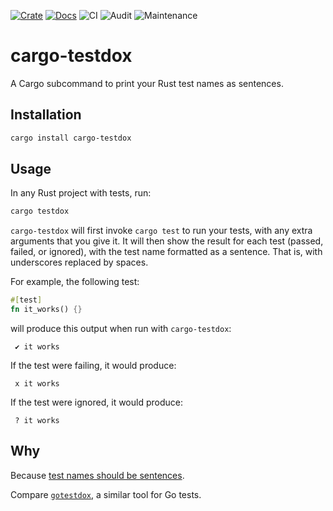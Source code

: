 [![Crate](https://img.shields.io/crates/v/cargo-testdox.svg)](https://crates.io/crates/cargo-testdox)
[![Docs](https://docs.rs/cargo-testdox/badge.svg)](https://docs.rs/cargo-testdox)
![CI](https://github.com/bitfield/cargo-testdox/actions/workflows/ci.yml/badge.svg)
![Audit](https://github.com/bitfield/cargo-testdox/actions/workflows/audit.yml/badge.svg)
![Maintenance](https://img.shields.io/badge/maintenance-actively--developed-brightgreen.svg)

# cargo-testdox

A Cargo subcommand to print your Rust test names as sentences.

## Installation

```sh
cargo install cargo-testdox
```

## Usage

In any Rust project with tests, run:

```sh
cargo testdox
```

`cargo-testdox` will first invoke `cargo test` to run your tests, with any extra arguments that you give it. It will then show the result for each test (passed, failed, or ignored), with the test name formatted as a sentence. That is, with underscores replaced by spaces.

For example, the following test:

```rust
#[test]
fn it_works() {}
```

will produce this output when run with `cargo-testdox`:

```
 ✔ it works
```

If the test were failing, it would produce:

```
 x it works
```

If the test were ignored, it would produce:

```
 ? it works
```

## Why

Because [test names should be sentences](https://bitfieldconsulting.com/posts/test-names).

Compare [`gotestdox`](https://github.com/bitfield/gotestdox), a similar tool for Go tests.

